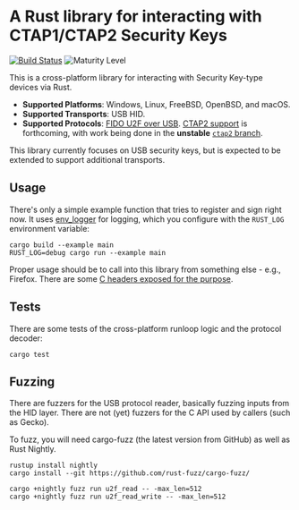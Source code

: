 # A Rust library for interacting with CTAP1/CTAP2 Security Keys

[![Build Status](https://travis-ci.org/mozilla/authenticator-rs.svg?branch=master)](https://travis-ci.org/mozilla/authenticator-rs)
![Maturity Level](https://img.shields.io/badge/maturity-release-green.svg)

This is a cross-platform library for interacting with Security Key-type devices via Rust.

* **Supported Platforms**: Windows, Linux, FreeBSD, OpenBSD, and macOS.
* **Supported Transports**: USB HID.
* **Supported Protocols**: [FIDO U2F over USB](https://fidoalliance.org/specs/fido-u2f-v1.1-id-20160915/fido-u2f-raw-message-formats-v1.1-id-20160915.html). [CTAP2 support](https://fidoalliance.org/specs/fido-v2.0-ps-20190130/fido-client-to-authenticator-protocol-v2.0-ps-20190130.html) is forthcoming, with work being done in the **unstable** [`ctap2` branch](https://github.com/mozilla/authenticator-rs/tree/ctap2).

This library currently focuses on USB security keys, but is expected to be extended to
support additional transports.

## Usage

There's only a simple example function that tries to register and sign right now. It uses
[env_logger](http://rust-lang-nursery.github.io/log/env_logger/) for logging, which you
configure with the `RUST_LOG` environment variable:

```
cargo build --example main
RUST_LOG=debug cargo run --example main
```

Proper usage should be to call into this library from something else - e.g., Firefox. There are
some [C headers exposed for the purpose](authenticator/blob/master/src/u2fhid-capi.h).

## Tests

There are some tests of the cross-platform runloop logic and the protocol decoder:

```
cargo test
```

## Fuzzing

There are fuzzers for the USB protocol reader, basically fuzzing inputs from the HID layer.
There are not (yet) fuzzers for the C API used by callers (such as Gecko).

To fuzz, you will need cargo-fuzz (the latest version from GitHub) as well as Rust Nightly.

```
rustup install nightly
cargo install --git https://github.com/rust-fuzz/cargo-fuzz/

cargo +nightly fuzz run u2f_read -- -max_len=512
cargo +nightly fuzz run u2f_read_write -- -max_len=512
```
